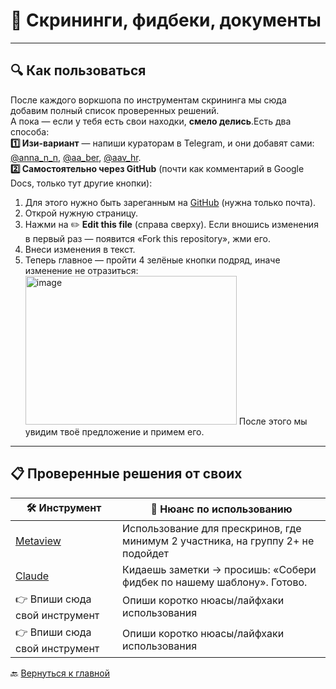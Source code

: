 # 📄 Скрининги, фидбеки, документы  

---

## 🔍 Как пользоваться  
После каждого воркшопа по инструментам скрининга мы сюда добавим полный список проверенных решений.  
А пока — если у тебя есть свои находки, **смело делись**.Есть два способа:     
**1️⃣ Изи-вариант** — напиши кураторам в Telegram, и они добавят сами: [@anna_n_n](https://t.me/anna_n_n), [@aa_ber](https://t.me/aa_ber), [@aav_hr](https://t.me/aav_hr).   
**2️⃣ Самостоятельно через GitHub** (почти как комментарий в Google Docs, только тут другие кнопки):  
  1. Для этого нужно быть зареганным на [GitHub](https://github.com) (нужна только почта).  
  2. Открой нужную страницу.  
  3. Нажми на ✏️ **Edit this file** (справа сверху). Если вношись изменения в первый раз — появится «Fork this repository», жми его.  
  4. Внеси изменения в текст.  
  5. Теперь главное — пройти 4 зелёные кнопки подряд, иначе изменение не отразиться:  
    <img width="338" height="238" alt="image" src="https://github.com/user-attachments/assets/157a3076-e0aa-4d04-a888-7dc4f469d6d9" />
После этого мы увидим твоё предложение и примем его.  

---

## 📋 Проверенные решения от своих  

| 🛠 Инструмент | 🔧 Нюанс по использованию |
|--------------|---------------------------|
| [Metaview](https://www.metaview.ai/) | Использование для прескринов, где минимум 2 участника, на группу 2+ не подойдет |
| [Claude](https://claude.ai) | Кидаешь заметки → просишь: «Собери фидбек по нашему шаблону». Готово. |
| 👉 Впиши сюда свой инструмент | Опиши коротко нюасы/лайфхаки использования|
| 👉 Впиши сюда свой инструмент | Опиши коротко нюасы/лайфхаки использования |


🔙 [Вернуться к главной](https://github.com/Hunters-of-the-World-WIKI/ai-start-here)
